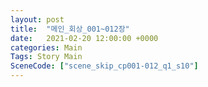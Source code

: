 ```yaml
---
layout: post
title:  "메인_회상_001~012장"
date:   2021-02-20 12:00:00 +0000
categories: Main
Tags: Story Main
SceneCode: ["scene_skip_cp001-012_q1_s10"]
---
```

